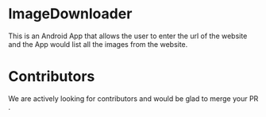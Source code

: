 # ImageDownloader
This is an Android App that allows the user to enter the url of the website and the App would list all the images from the website.

# Contributors
We are actively looking for contributors and would be glad to merge your PR .

